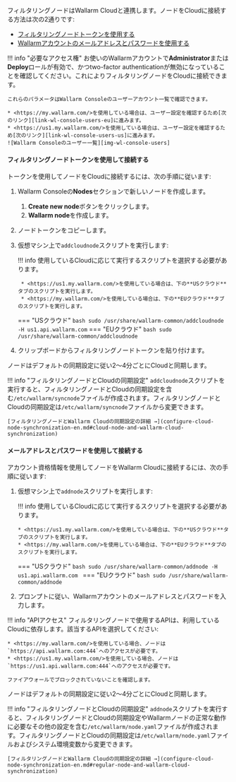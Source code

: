 [img-wl-console-users]:         ../images/check-users.png

[link-wl-console-us]:              https://us1.my.wallarm.com/
[link-wl-console-eu]:              https://my.wallarm.com/
[link-wl-console-users-us]:        https://us1.my.wallarm.com/settings/users
[link-wl-console-users-eu]:        https://my.wallarm.com/settings/users

[anchor-token]:                      #connecting-using-the-filtering-node-token
[anchor-credentials]:                      #connecting-using-your-email-and-password

フィルタリングノードはWallarm Cloudと連携します。ノードをCloudに接続する方法は次の2通りです:
* [フィルタリングノードトークンを使用する][anchor-token]
* [Wallarmアカウントのメールアドレスとパスワードを使用する][anchor-credentials]

!!! info "必要なアクセス権"
    お使いのWallarmアカウントで**Administrator**または**Deploy**ロールが有効で、かつtwo-factor authenticationが無効になっていることを確認してください。これによりフィルタリングノードをCloudに接続できます。

    これらのパラメータはWallarm Consoleのユーザーアカウント一覧で確認できます。
    
    * <https://my.wallarm.com/>を使用している場合は、ユーザー設定を確認するため[次のリンク][link-wl-console-users-eu]に進みます。
    * <https://us1.my.wallarm.com/>を使用している場合は、ユーザー設定を確認するため[次のリンク][link-wl-console-users-us]に進みます。
    ![Wallarm Consoleのユーザー一覧][img-wl-console-users]

#### フィルタリングノードトークンを使用して接続する

トークンを使用してノードをCloudに接続するには、次の手順に従います:

1. Wallarm Consoleの**Nodes**セクションで新しいノードを作成します。
    1. **Create new node**ボタンをクリックします。
    2. **Wallarm node**を作成します。
2. ノードトークンをコピーします。
3. 仮想マシン上で`addcloudnode`スクリプトを実行します:
    
    !!! info
        使用しているCloudに応じて実行するスクリプトを選択する必要があります。
        
        * <https://us1.my.wallarm.com/>を使用している場合は、下の**USクラウド**タブのスクリプトを実行します。
        * <https://my.wallarm.com/>を使用している場合は、下の**EUクラウド**タブのスクリプトを実行します。
    
    === "USクラウド"
        ``` bash
        sudo /usr/share/wallarm-common/addcloudnode -H us1.api.wallarm.com
        ```
    === "EUクラウド"
        ``` bash
        sudo /usr/share/wallarm-common/addcloudnode
        ```
        
4. クリップボードからフィルタリングノードトークンを貼り付けます。 

ノードはデフォルトの同期設定に従い2〜4分ごとにCloudと同期します。

!!! info "フィルタリングノードとCloudの同期設定"
    `addcloudnode`スクリプトを実行すると、フィルタリングノードとCloudの同期設定を含む`/etc/wallarm/syncnode`ファイルが作成されます。フィルタリングノードとCloudの同期設定は`/etc/wallarm/syncnode`ファイルから変更できます。
    
    [フィルタリングノードとWallarm Cloudの同期設定の詳細 →](configure-cloud-node-synchronization-en.md#cloud-node-and-wallarm-cloud-synchronization)

#### メールアドレスとパスワードを使用して接続する

アカウント資格情報を使用してノードをWallarm Cloudに接続するには、次の手順に従います:

1.  仮想マシン上で`addnode`スクリプトを実行します:
    
    !!! info
        使用しているCloudに応じて実行するスクリプトを選択する必要があります。
        
        * <https://us1.my.wallarm.com/>を使用している場合は、下の**USクラウド**タブのスクリプトを実行します。
        * <https://my.wallarm.com/>を使用している場合は、下の**EUクラウド**タブのスクリプトを実行します。
    
    === "USクラウド"
        ```bash
        sudo /usr/share/wallarm-common/addnode -H us1.api.wallarm.com
        ```
    === "EUクラウド"
        ```bash
        sudo /usr/share/wallarm-common/addnode
        ```
    
2.  プロンプトに従い、Wallarmアカウントのメールアドレスとパスワードを入力します。

!!! info "APIアクセス"
    フィルタリングノードで使用するAPIは、利用しているCloudに依存します。該当するAPIを選択してください:
    
    * <https://my.wallarm.com/>を使用している場合、ノードは`https://api.wallarm.com:444`へのアクセスが必要です。
    * <https://us1.my.wallarm.com/>を使用している場合、ノードは`https://us1.api.wallarm.com:444`へのアクセスが必要です。
    
    ファイアウォールでブロックされていないことを確認します。

ノードはデフォルトの同期設定に従い2〜4分ごとにCloudと同期します。

!!! info "フィルタリングノードとCloudの同期設定"
    `addnode`スクリプトを実行すると、フィルタリングノードとCloudの同期設定やWallarmノードの正常な動作に必要なその他の設定を含む`/etc/wallarm/node.yaml`ファイルが作成されます。フィルタリングノードとCloudの同期設定は`/etc/wallarm/node.yaml`ファイルおよびシステム環境変数から変更できます。
    
    [フィルタリングノードとWallarm Cloudの同期設定の詳細 →](configure-cloud-node-synchronization-en.md#regular-node-and-wallarm-cloud-synchronization)